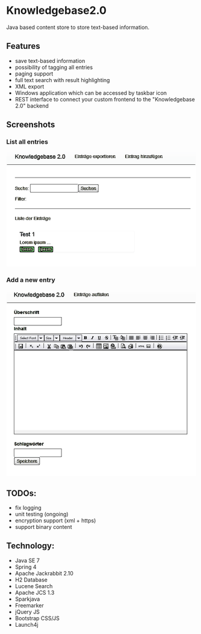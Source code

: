 # Knowledgebase2.0

Java based content store to store text-based information.

## Features

- save text-based information
- possibility of tagging all entries
- paging support
- full text search with result highlighting
- XML export
- Windows application which can be accessed by taskbar icon
- REST interface to connect your custom frontend to the "Knowledgebase 2.0" backend

## Screenshots

### List all entries

![List of entries](src/main/resources/public/images/list.png)

### Add a new entry

![Add new entry](src/main/resources/public/images/add.png)

## TODOs:

- fix logging
- unit testing (ongoing)
- encryption support (xml + https)
- support binary content

## Technology:

- Java SE 7
- Spring 4
- Apache Jackrabbit 2.10
- H2 Database
- Lucene Search
- Apache JCS 1.3
- Sparkjava
- Freemarker
- jQuery JS
- Bootstrap CSS/JS
- Launch4j

